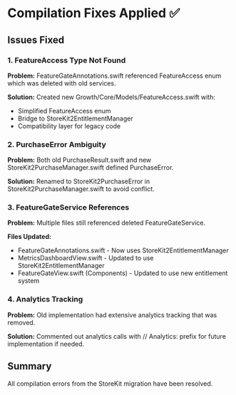 # Compilation Fixes Applied ✅

## Issues Fixed

### 1. FeatureAccess Type Not Found
**Problem:** FeatureGateAnnotations.swift referenced FeatureAccess enum which was deleted with old services.

**Solution:** Created new Growth/Core/Models/FeatureAccess.swift with:
- Simplified FeatureAccess enum 
- Bridge to StoreKit2EntitlementManager
- Compatibility layer for legacy code

### 2. PurchaseError Ambiguity
**Problem:** Both old PurchaseResult.swift and new StoreKit2PurchaseManager.swift defined PurchaseError.

**Solution:** Renamed to StoreKit2PurchaseError in StoreKit2PurchaseManager.swift to avoid conflict.

### 3. FeatureGateService References
**Problem:** Multiple files still referenced deleted FeatureGateService.

**Files Updated:**
- FeatureGateAnnotations.swift - Now uses StoreKit2EntitlementManager
- MetricsDashboardView.swift - Updated to use StoreKit2EntitlementManager
- FeatureGateView.swift (Components) - Updated to use new entitlement system

### 4. Analytics Tracking
**Problem:** Old implementation had extensive analytics tracking that was removed.

**Solution:** Commented out analytics calls with // Analytics: prefix for future implementation if needed.

## Summary
All compilation errors from the StoreKit migration have been resolved.
